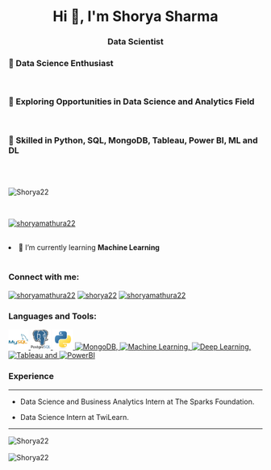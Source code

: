 <h1 align="center">Hi 👋, I'm Shorya Sharma</h1>
<h3 align="center">Data Scientist</h3>
<h3>🌟 Data Science Enthusiast</h3>
<br/>
<h3>🌟 Exploring Opportunities in Data Science and Analytics Field</h3> 
<br/>
<h3>🌟 Skilled in Python, SQL, MongoDB, Tableau, Power BI, ML and DL</h3>
<br/>
<br/>
<p align="left"> <img src="https://komarev.com/ghpvc/?username=Shorya22&label=Profile%20views&color=0e75b6&style=flat" alt="Shorya22" /> </p>
<br/>
<p align="left"> <a href="https://www.linkedin.com/in/shoryamathura22" target="blank"><img src="https://img.shields.io/twitter/follow/shoryamathura22?logo=linked-in&style=for-the-badge" alt="shoryamathura22" /></a> </p>
<br/

- 🌱 I’m currently learning **Machine Learning**
<br/>

<h3 align="left">Connect with me:</h3>
<p align="left">
<a href="https://linkedin.com/in/shoryamathura22" target="blank"><img align="center" src="https://raw.githubusercontent.com/rahuldkjain/github-profile-readme-generator/master/src/images/icons/Social/linked-in-alt.svg" alt="shoryamathura22" height="30" width="40" /></a>
<a href="https://www.kaggle.com/shorya22" target="blank"><img align="center" src="https://raw.githubusercontent.com/rahuldkjain/github-profile-readme-generator/master/src/images/icons/Social/kaggle.svg" alt="shorya22" height="30" width="40" /></a>
<a href="https://www.hackerrank.com/shoryamathura22" target="blank"><img align="center" src="https://raw.githubusercontent.com/rahuldkjain/github-profile-readme-generator/master/src/images/icons/Social/hackerrank.svg" alt="shoryamathura22" height="30" width="40" /></a>
</p>



<h3 align="left">Languages and Tools:</h3>
<p align="left">
  <a href="https://www.mysql.com/" target="_blank" rel="noreferrer">
    <img src="https://raw.githubusercontent.com/devicons/devicon/master/icons/mysql/mysql-original-wordmark.svg" alt="MySQL" width="40" height="40"/>
  </a>
  <a href="https://www.postgresql.org" target="_blank" rel="noreferrer">
    <img src="https://raw.githubusercontent.com/devicons/devicon/master/icons/postgresql/postgresql-original-wordmark.svg" alt="PostgreSQL" width="40" height="40"/>
  </a>
  <a href="https://www.python.org" target="_blank" rel="noreferrer">
    <img src="https://raw.githubusercontent.com/devicons/devicon/master/icons/python/python-original.svg" alt="Python" width="40" height="40"/>
  </a>
  <a href="https://www.mongodb.com/" target="_blank" rel="noreferrer">
    <img src="INSERT_MONGODB_ICON_URL_HERE" alt="MongoDB," width="40" height="40"/>
  </a>
  <a href="https://scikit-learn.org/stable/" target="_blank" rel="noreferrer">
    <img src="INSERT_MACHINE_LEARNING_ICON_URL_HERE" alt="Machine Learning," width="40" height="40"/>
  </a>
  <a href="https://www.tensorflow.org/" target="_blank" rel="noreferrer">
    <img src="INSERT_DEEP_LEARNING_ICON_URL_HERE" alt="Deep Learning," width="40" height="40"/>
  </a>
  <a href="https://www.tableau.com/" target="_blank" rel="noreferrer">
    <img src="INSERT_TABLEAU_ICON_URL_HERE" alt="Tableau and" width="40" height="40"/>
  </a>
  <a href="https://powerbi.microsoft.com/" target="_blank" rel="noreferrer">
    <img src="INSERT_POWERBI_ICON_URL_HERE" alt="PowerBI" width="40" height="40"/>
  </a>
</p>

### Experience
<hr/>

- Data Science and Business Analytics Intern at The Sparks Foundation.

- Data Science Intern at TwiLearn.

<hr/>


<p><img align="center" src="https://github-readme-stats.vercel.app/api/top-langs?username=Shorya22&show_icons=true&locale=en&layout=compact" alt="Shorya22" /></p>

<p><img align="center" src="https://github-readme-streak-stats.herokuapp.com/?user=Shorya22&" alt="Shorya22" /></p>




